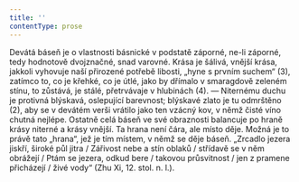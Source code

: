 ```yaml
---
title: ''
contentType: prose
---
```


Devátá báseň je o vlastnosti básnické v podstatě záporné, ne-li záporné, tedy hodnotově dvojznačné, snad varovné. Krása je šálivá, vnější krása, jakkoli vyhovuje naší přirozené potřebě libosti, „hyne s prvním suchem“ (3), zatímco to, co je křehké, co je útlé, jako by dřímalo v smaragdově zeleném stínu, to zůstává, je stálé, přetrvávaje v hlubinách (4). — Niternému duchu je protivná blýskavá, oslepující barevnost; blýskavé zlato je tu odmrštěno (2), aby se v devátém verši vrátilo jako ten vzácný kov, v němž čisté víno chutná nejlépe. Ostatně celá báseň ve své obraznosti balancuje po hraně krásy niterné a krásy vnější. Ta hrana není čára, ale místo děje. Možná je to právě tato „hrana“, jež je tím místem, v němž se děje báseň. „Zrcadlo jezera jiskří, široké půl jitra / Zářivost nebe a stín oblaků / střídavě se v něm obrážejí / Ptám se jezera, odkud bere / takovou průsvitnost / jen z pramene přicházejí / živé vody“ (Zhu Xi, 12. stol. n. l.).

